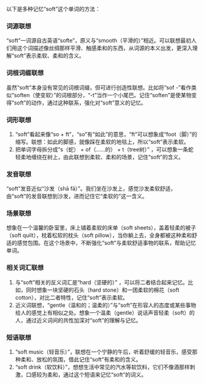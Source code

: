 以下是多种记忆“soft”这个单词的方法：

### 词源联想
“soft”一词源自古英语“softe”，原义与“smooth（平滑的）”相近。可以联想最初人们用这个词描述像丝绸那样平滑、触感柔和的东西，从词源的本义出发，更深入理解“soft”表示柔软、柔和的含义。

### 词根词缀联想
虽然“soft”本身没有常见的词根词缀，但可进行创造性联想。比如将“sof -”看作类似“soften（使变软）”的词根部分，“-t”当作一个小尾巴。记住“soften”是使某物变得“soft”的动作，通过这种联系，强化对“soft”意义的记忆。

### 词形联想
1. “soft”看起来像“so + ft”，“so”有“如此”的意思，“ft”可以想象成“foot（脚）”的缩写。联想：如此的脚感，就像踩在柔软的地毯上，所以“soft”表示柔软。
2. 把单词字母拆分成“s（蛇） + of（……的） + t（tree树）” ，可以想象一条蛇轻柔地缠绕在树上，由此联想到柔软、柔和的场景，记住“soft”的含义。

### 发音联想
“soft”发音近似“沙发（shā fā）”。我们坐在沙发上，感觉沙发柔软舒适，由“soft”的发音联想到沙发，进而记住它“柔软的”这一含义。

### 场景联想
想象在一个温馨的卧室里，床上铺着柔软的床单（soft sheets），盖着轻柔的被子（soft quilt），枕着松软的枕头（soft pillow），当你躺上去，全身都被这种柔和舒适的感觉包围。在这个场景中，不断强化“soft”与柔软舒适事物的联系，帮助记忆单词。

### 相关词汇联想
1. 与“soft”相关的反义词汇是“hard（坚硬的）” ，可以将二者结合起来记忆。比如，同时想象一块坚硬的石头（hard stone）和一团柔软的棉花（soft cotton），对比二者特性，记住“soft”表示柔软。
2. 近义词联想，“gentle（温和的；温柔的）”与“soft”在形容人的态度或某些事物给人的感觉上有相似之处。想象一个温柔（gentle）说话声音轻柔（soft）的人，通过近义词间的共性加深对“soft”的理解与记忆。

### 短语联想
1. “soft music（轻音乐）”，联想在一个宁静的午后，听着舒缓的轻音乐，感受那种柔和、放松的氛围，借此记住“soft”有柔和的含义。
2. “soft drink（软饮料）”，想想生活中常见的汽水等软饮料，它们不像酒那样刺激，口感较为柔和，通过这个短语来记忆“soft”的词义。 